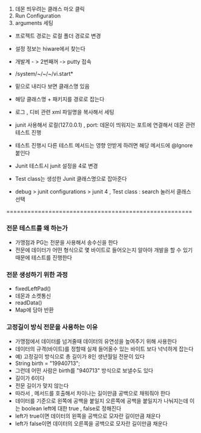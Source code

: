 1. 데몬 띄우려는 클래스 마오 클릭
2. Run Configuration
3. arguments 세팅
 + 프로젝트 경로는 로컬 폴더 경로로 변경
 + 설정 정보는 hiware에서 찾는다
 + 개발계 - > 2번째꺼 -> putty 접속
 + /system/~/~/~/vi.start*
 + 밑으로 내리다 보면 클래스명 있음
 + 해당 클래스명 + 패키지를 경로로 잡는다
 + 로그 , 디비 관련 xml 파일명을 복사해서 세팅
+  junit 사용해서 로컬(127.0.0.1) , port: 데몬이 띄워지는 포트에 연결해서 데몬 관련 테스트 진행
+ 테스트 진행시 다른 테스트 메서드는 영향 안받게 하려면 해당 메서드에 @Ignore 붙인다

+ Junit 테스트시 junit 설정을 4로 변경
+ Test class는 생성한 Junit 클래스명으로 잡아준다
+ debug > junit configurations > junit 4  , Test class : search 눌러서 클래스 선택

=====================================================

### 전문 테스트를 왜 하는가
+ 가맹점과 PG는 전문을 사용해서 송수신을 한다
+ 전문에 데이터가 어떤 형식으로 몇 바이트로 들어오는지 알아야 개발을 할 수 있기 때문에 테스트를 진행한다

### 전문 생성하기 위한 과정
+ fixedLeftPad()
+ 데몬과 소켓통신
+ readData()
+ Map에 담아 반환

### 고정길이 방식 전문을 사용하는 이유
+ 가맹점에서 데이터를 넘겨줄때 데이터의 유연성을 높여주기 위해 사용한다
+ 데이터의 규격(바이트)를 정할때 실제 들어올수 있는 바이트 보다 넉넉하게 잡는다
+ 예) 고정길이 방식으로 총 길이가 8인 생년월일 전문이 있다 
+ String birth = "19940713";
+ 그런데 어떤 사람은 birth를 "940713" 방식으로 보낼수도 있다
+ 길이가 6이다
+ 전문 길이가 맞지 않는다
+ 따라서 , 메서드를 호출해서 차이나는 길이만큼 공백으로 채워줘야 한다
+ 데이터를 기준으로 왼쪽에 공백을 붙일지 오른쪽에 공백을 붙일지가 나눠지는데 이는 boolean left에 대한 true , false로 정해진다
+ left가 true이면 데이터의 왼쪽을 공백으로 모자란 길이만큼 채운다
+ left가 false이면 데이터의 오른쪽을 공백으로 모자란 길이만큼 채운다

